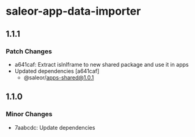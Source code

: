 # saleor-app-data-importer

## 1.1.1

### Patch Changes

- a641caf: Extract isInIframe to new shared package and use it in apps
- Updated dependencies [a641caf]
  - @saleor/apps-shared@1.0.1

## 1.1.0

### Minor Changes

- 7aabcdc: Update dependencies
